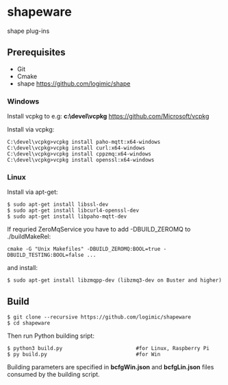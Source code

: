 # shapeware
shape plug-ins

## Prerequisites

- Git
- Cmake
- shape https://github.com/logimic/shape

### Windows

Install vcpkg to e.g: **c:\devel\vcpkg** https://github.com/Microsoft/vcpkg

Install via vcpkg:
```
C:\devel\vcpkg>vcpkg install paho-mqtt:x64-windows
C:\devel\vcpkg>vcpkg install curl:x64-windows
C:\devel\vcpkg>vcpkg install cppzmq:x64-windows
C:\devel\vcpkg>vcpkg install openssl:x64-windows
```
### Linux

Install via apt-get:

```
$ sudo apt-get install libssl-dev
$ sudo apt-get install libcurl4-openssl-dev
$ sudo apt-get install libpaho-mqtt-dev
```

If requried ZeroMqService you have to add -DBUILD_ZEROMQ to ./buildMakeRel:
```
cmake -G "Unix Makefiles" -DBUILD_ZEROMQ:BOOL=true -DBUILD_TESTING:BOOL=false ...
```

and install:
```
$ sudo apt-get install libzmqpp-dev (libzmq3-dev on Buster and higher)
```

## Build

```
$ git clone --recursive https://github.com/logimic/shapeware
$ cd shapeware
```

Then run Python building sript:

```
$ python3 build.py                        #for Linux, Raspberry Pi
$ py build.py                             #for Win
```

Building parameters are specified in **bcfgWin.json** and **bcfgLin.json** files consumed by the building script.
